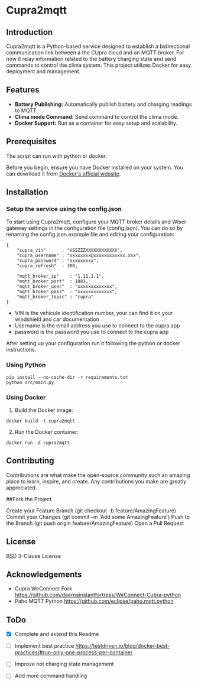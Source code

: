 # Cupra2mqtt

## Introduction

Cupra2mqtt is a Python-based service designed to establish a bidirectional communication link between a the CUpra cloud and an MQTT broker. For now it relay information related to the battery charging state and send commands to control the clima system. This project utilizes Docker for easy deployment and management.

## Features

- **Battery Publishing:** Automatically publish battery and charging readings to MQTT.
- **Clima mode Command:** Send command to control the clima mode.
- **Docker Support:** Run as a container for easy setup and scalability.

## Prerequisites

The script can run with python or docker.

Before you begin, ensure you have Docker installed on your system. You can download it from [Docker's official website](https://www.docker.com/get-started).

## Installation

### Setup the service using the config.json

To start using Cupra2mqtt, configure your MQTT broker details and Wiser gateway settings in the configuration file (config.json). You can do so by renaming the config.json.example file and editing your configuration:

```
{
    "cupra_vin"      : "VSSZZZXXXXXXXXXXXX",
    "cupra_username" : "xxxxxxxx@xxxxxxxxxxxx.xxx",
    "cupra_password" : "xxxxxxxxx",
    "cupra_refresh"  : 300,

    "mqtt_broker_ip"    : "1.11.1.1",
    "mqtt_broker_port"  : 1883,
    "mqtt_broker_user"  : "xxxxxxxxxxxxx",
    "mqtt_broker_pass"  : "xxxxxxxxxxxxx",
    "mqtt_broker_topic" : "cupra"
}
```

* VIN is the vehicule identification number, your can find it on your windshield and car documentation
* Username is the email address you use to connect to the cupra app
* password is the password you use to connect to the cupra app

After setting up your configuration run it following the python or docker instructions.

### Using Python

```
pip install --no-cache-dir -r requirements.txt
python src/main.py
```

### Using Docker

1. Build the Docker image:

```
docker build -t cupra2mqtt .
```

2. Run the Docker container:

```
docker run -d cupra2mqtt
```

## Contributing

Contributions are what make the open-source community such an amazing place to learn, inspire, and create. Any contributions you make are greatly appreciated.

##Fork the Project

Create your Feature Branch (git checkout -b feature/AmazingFeature)
Commit your Changes (git commit -m 'Add some AmazingFeature')
Push to the Branch (git push origin feature/AmazingFeature)
Open a Pull Request

## License

BSD 3-Clause License

## Acknowledgements

* Cupra WeConnect Fork https://github.com/daernsinstantfortress/WeConnect-Cupra-python
* Paho MQTT Python https://github.com/eclipse/paho.mqtt.python 

## ToDo

* [x] Complete and extend this Readme
* [ ] Implement best practice https://testdriven.io/blog/docker-best-practices/#run-only-one-process-per-container
* [ ] Improve not charging state management
* [ ] Add more command handling

